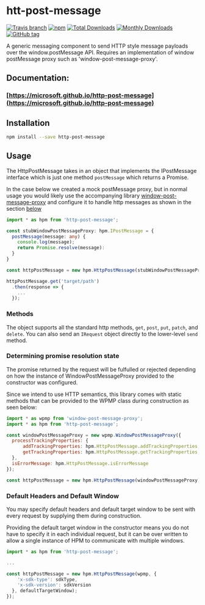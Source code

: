 # htt-post-message
[![Travis branch](https://img.shields.io/travis/Microsoft/http-post-message.svg)](https://travis-ci.org/Microsoft/http-post-message)
[![npm](https://img.shields.io/npm/v/http-post-message.svg)](https://www.npmjs.com/package/http-post-message)
[![Total Downloads](https://img.shields.io/npm/dt/http-post-message.svg)](https://www.npmjs.com/package/http-post-message)
[![Monthly Downloads](https://img.shields.io/npm/dm/http-post-message.svg)](https://www.npmjs.com/package/http-post-message)
[![GitHub tag](https://img.shields.io/github/tag/microsoft/http-post-message.svg)](https://github.com/Microsoft/http-post-message)

A generic messaging component to send HTTP style message payloads over the window.postMessage API. Requires an implementation of window postMessage proxy such as 'window-post-message-proxy'.

## Documentation:
### [https://microsoft.github.io/http-post-message](https://microsoft.github.io/http-post-message)

## Installation

```bash
npm install --save http-post-message
```

## Usage
The HttpPostMessage takes in an object that implements the IPostMessage interface which
is just one method `postMessage` which returns a Promise.

In the case below we created a mock postMessage proxy, but in normal usage you would likely use the accompanying library [window-post-message-proxy](https://pbix.visualstudio.com/DefaultCollection/PaaS/_git/window-post-message-proxy) and configure it to handle http messages as shown in the section [below](#promiseresolution)

```typescript
import * as hpm from 'http-post-message';

const stubWindowPostMessageProxy: hpm.IPostMessage = {
  postMessage(message: any) {
    console.log(message);
    return Promise.resolve(message):
  }
}

const httpPostMessage = new hpm.HttpPostMessage(stubWindowPostMessageProxy);

httpPostMessage.get('target/path')
  .then(response => {
    ...
  });
```

### Methods
The object supports all the standard http methods, `get`, `post`, `put`, `patch`, and `delete`.
You can also send an `IRequest` object directly to the lower-level `send` method.

### <a name="promiseresolution"></a> Determining promise resolution state
The promise returned by the request will be fulfulled or rejected depending on how the instance of WindowPostMessageProxy provided to the constructor was configured.

Since we intend to use HTTP semantics, this library comes with static methods that can be provided to the WPMP class during construction as seen below:

```javascript
import * as wpmp from 'window-post-message-proxy';
import * as hpm from 'http-post-message';

const windowPostMessageProxy = new wpmp.WindowPostMessageProxy({
  processTrackingProperties: {
      addTrackingProperties: hpm.HttpPostMessage.addTrackingProperties,
      getTrackingProperties: hpm.HttpPostMessage.getTrackingProperties,
  },
  isErrorMessage: hpm.HttpPostMessage.isErrorMessage
});

const httpPostMessage = new hpm.HttpPostMessage(windowPostMessageProxy);
```

### Default Headers and Default Window
You may specify default headers and default target window to be sent with every request by supplying them during construction.

Providing the default target window in the constructor means you do not have to specify it in each individual request, but it can be over written to allow a single instance of HPM to communicate with multiple windows.

```javascript
import * as hpm from 'http-post-message';

...

const httpPostMessage = new hpm.HttpPostMessage(wpmp, {
    'x-sdk-type': sdkType,
    'x-sdk-version': sdkVersion
  }, defaultTargetWindow);
});
```
